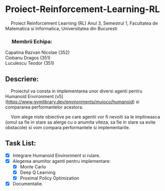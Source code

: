# Proiect-Reinforcement-Learning-RL
&emsp; Proiect Reinforcement Learning (RL) Anul 3, Semestrul 1, Facultatea de Matematica si Informatica, Universitatea din Bucuresti

### &emsp; Membrii Echipa: <br/>
Capatina Razvan Nicolae ($352$) <br/>
Ciobanu Dragos ($351$) <br/>
Luculescu Teodor ($351$) <br/>

## Descriere:
&emsp; Proiectul va consta in implementarea
unor diversi agenti pentru Humanoid Environment (v5) (https://www.gymlibrary.dev/environments/mujoco/humanoid)
si compararea performantelor acestora.

&emsp; Vom alege niste obiective pe care agentii vor fi nevoiti sa le implineasca
(omul sa fie in stare sa alerge cu o anumita viteza, sa fie in stare sa evite obstacole)
si vom compara performantele si implementarile.

## Task List:
* [x] Integrare Humanoid Environment si rulare.
* [x] Alegerea anumitor agenti pentru implementare:
    * [x] Monte Carlo
    * [x] Deep Q Learning
    * [x] Proximal Policy Optimization
* [x] Documentatie.

<br/>
<br/>
<br/>
